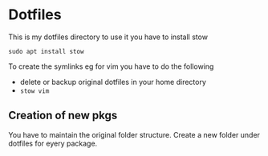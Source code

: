 # Dotfiles

This is my dotfiles directory to use it you have to install stow 

```shell
sudo apt install stow
```

To create the symlinks eg for vim you have to do the following
* delete or backup original dotfiles in your home directory
* `stow vim`

## Creation of new pkgs

You have to maintain the original folder structure. Create a new folder under dotfiles for eyery package.
